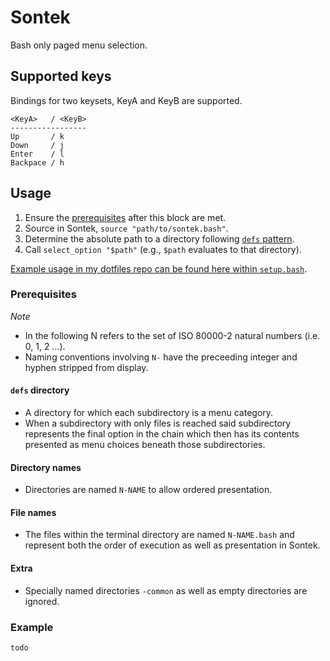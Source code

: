 # Sontek

Bash only paged menu selection.

## Supported keys

Bindings for two keysets, KeyA and KeyB are supported.

```
<KeyA>   / <KeyB>
-----------------
Up       / k
Down     / j
Enter    / l
Backpace / h
```

## Usage

1. Ensure the [prerequisites](#prerequisites) after this block are met.
2. Source in Sontek, `source "path/to/sontek.bash"`.
3. Determine the absolute path to a directory following [`defs` pattern](#defs-directory).
4. Call `select_option "$path"` (e.g., `$path` evaluates to that directory).

[Example usage in my dotfiles repo can be found here within `setup.bash`](https://github.com/tsujp/dotfiles/tree/master/meta-config).


### Prerequisites

*Note*
- In the following N refers to the set of ISO 80000-2 natural numbers (i.e.
0, 1, 2 ...).
- Naming conventions involving `N-` have the preceeding integer and hyphen
stripped from display.

#### `defs` directory

- A directory for which each subdirectory is a menu category.
- When a subdirectory with only files is reached said subdirectory represents
the final option in the chain which then has its contents presented as menu choices beneath those subdirectories.

#### Directory names

- Directories are named `N-NAME` to allow ordered presentation.

#### File names

- The files within the terminal directory are named `N-NAME.bash` and represent
both the order of execution as well as presentation in Sontek.

#### Extra

- Specially named directories `-common` as well as empty directories are
ignored.


### Example

```
todo
```

